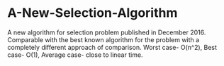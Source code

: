 # A-New-Selection-Algorithm
A new algorithm for selection problem published in December 2016. Comparable with the best known algorithm for the problem with a completely different approach of comparison. Worst case- O(n^2), Best case- O(1), Average case- close to linear time.
